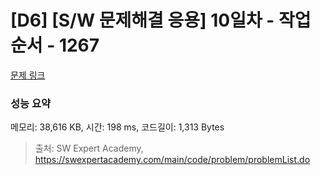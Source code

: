 # [D6] [S/W 문제해결 응용] 10일차 - 작업순서 - 1267 

[문제 링크](https://swexpertacademy.com/main/code/problem/problemDetail.do?contestProbId=AV18TrIqIwUCFAZN) 

### 성능 요약

메모리: 38,616 KB, 시간: 198 ms, 코드길이: 1,313 Bytes



> 출처: SW Expert Academy, https://swexpertacademy.com/main/code/problem/problemList.do